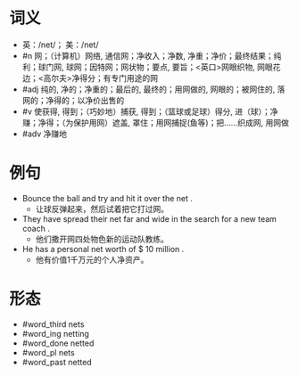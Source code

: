 # 词义
- 英：/net/； 美：/net/
- #n 网；（计算机）网络, 通信网；净收入；净数, 净重；净价；最终结果；纯利；球门网, 球网；因特网；网状物；要点, 要旨；<英口>网眼织物, 网眼花边；<高尔夫>净得分；有专门用途的网
- #adj 纯的, 净的；净重的；最后的, 最终的；用网做的, 网眼的；被网住的, 落网的；净得的；以净价出售的
- #v 使获得, 得到；（巧妙地）捕获, 得到；（篮球或足球）得分, 进（球）；净赚；净得；（为保护用网）遮盖, 罩住；用网捕捉(鱼等)；把……织成网, 用网做
- #adv 净赚地
# 例句
- Bounce the ball and try and hit it over the net .
	- 让球反弹起来，然后试着把它打过网。
- They have spread their net far and wide in the search for a new team coach .
	- 他们撒开网四处物色新的运动队教练。
- He has a personal net worth of $ 10 million .
	- 他有价值1千万元的个人净资产。
# 形态
- #word_third nets
- #word_ing netting
- #word_done netted
- #word_pl nets
- #word_past netted
